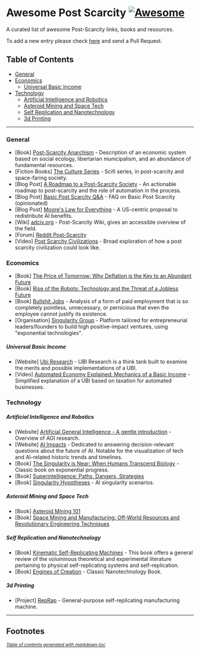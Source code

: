 # Awesome Post Scarcity  [![Awesome](https://awesome.re/badge.svg)](https://awesome.re)
A curated list of awesome Post-Scarcity links, books and resources.

To add a new entry please check [here](https://github.com/lorepieri8/awesome-post-scarcity/blob/main/CONTRIBUTING.md) and send a Pull Request.


## Table of Contents

- [General](#general)
- [Economics](#economics)
  * [Universal Basic Income](#universal-basic-income)
- [Technology](#technology)
  * [Artificial Intelligence and Robotics](#artificial-intelligence-and-robotics)
  * [Asteroid Mining and Space Tech](#asteroid-mining-and-space-tech)
  * [Self Replication and Nanotechnology](#self-replication-and-nanotechnology)
  * [3d Printing](#3d-printing)

  
***


### General

- [Book] [Post-Scarcity Anarchism](https://en.wikipedia.org/wiki/Post-Scarcity_Anarchism) - Description of an economic system based on social ecology, libertarian municipalism, and an abundance of fundamental resources.
- [Fiction Books] [The Culture Series](https://en.wikipedia.org/wiki/Culture_series) - Scifi series, in post-scarcity and space-faring society.   
- [Blog Post] [A Roadmap to a Post-Scarcity Society](https://lorenzopieri.com/post_scarcity/) - An actionable roadmap to post-scarcity and the role of automation in the process.
- [Blog Post] [Basic Post Scarcity Q&A](https://lorenzopieri.com/post_scarcity_qa/) - FAQ on Basic Post Scarcity (opinionated)
- [Blog Post] [Moore's Law for Everything](https://moores.samaltman.com/) - A US-centric proposal to redistribute AI benefits. 
- [Wiki] [adciv.org](http://adciv.org/Main_Page) - Post-Scarcity Wiki, gives an accessible overview of the field. 
- [Forum] [Reddit Post-Scarcity](https://www.reddit.com/r/PostScarcity/) 
- [Video] [Post Scarcity Civilizations](https://www.youtube.com/watch?v=_Kt7883oTd0) - Broad exploration of how a post scarcity civilization could look like.



### Economics

- [Book] [The Price of Tomorrow: Why Deflation is the Key to an Abundant Future](https://www.goodreads.com/en/book/show/50157837-the-price-of-tomorrow) 
- [Book] [Rise of the Robots: Technology and the Threat of a Jobless Future](https://www.goodreads.com/book/show/22928874-rise-of-the-robots) 
- [Book] [Bullshit Jobs](https://en.wikipedia.org/wiki/Bullshit_Jobs) - Analysis of a form of paid employment that is so completely pointless, unnecessary, or pernicious that even the employee cannot justify its existence.
- [Organisation] [Singularity Group](https://www.su.org/our-process) - Platform tailored for entrepreneurial leaders/founders to build high positive-impact ventures, using "exponential technologies".

##### Universal Basic Income

- [Website] [Ubi Research](https://ubiresearch.org/ ) - UBI Research is a think tank built to examine the merits and possible implementations of a UBI.
- [Video] [Automated Economy Explained: Mechanics of a Basic Income](https://www.youtube.com/watch?v=OEkT14RBzDI&list=WL&index=25) - Simplified explanation of a UBI based on taxation for automated businesses.




### Technology

##### Artificial Intelligence and Robotics

- [Website] [Artificial General Intelligence - A gentle introduction](https://cis.temple.edu/~pwang/AGI-Intro.html) - Overview of AGI research.
- [Website] [AI Impacts](https://aiimpacts.org/category/ai-timelines/) - Dedicated to answering decision-relevant questions about the future of AI. Notable for the visualization of tech and AI-related historic trends and timelines.
- [Book] [The Singularity is Near: When Humans Transcend Biology](https://www.goodreads.com/book/show/83518.The_Singularity_is_Near) - Classic book on exponential progress.
- [Book] [Superintelligence: Paths, Dangers, Strategies](https://www.goodreads.com/book/show/20527133-superintelligence) 
- [Book] [Singularity Hypotheses](https://www.goodreads.com/book/show/16198679-singularity-hypotheses) - AI singularity scenarios. 


##### Asteroid Mining and Space Tech

- [Book] [Asteroid Mining 101](https://www.goodreads.com/en/book/show/24208246-asteroid-mining-101) 
- [Book] [Space Mining and Manufacturing: Off-World Resources and Revolutionary Engineering Techniques](https://www.goodreads.com/book/show/50626244-space-mining-and-manufacturing) 


##### Self Replication and Nanotechnology 

- [Book] [Kinematic Self-Replicating Machines](http://www.molecularassembler.com/KSRM.htm) - This book offers a general review of the voluminous theoretical and experimental literature pertaining to physical self-replicating systems and self-replication.
- [Book] [Engines of Creation](https://en.wikipedia.org/wiki/Engines_of_Creation) - Classic Nanotechnology Book.

##### 3d Printing

- [Project] [RepRap](https://reprap.org/wiki/RepRap) - General-purpose self-replicating manufacturing machine.


****

## Footnotes


<small><i><a href='http://ecotrust-canada.github.io/markdown-toc/'>Table of contents generated with markdown-toc</a></i></small>

